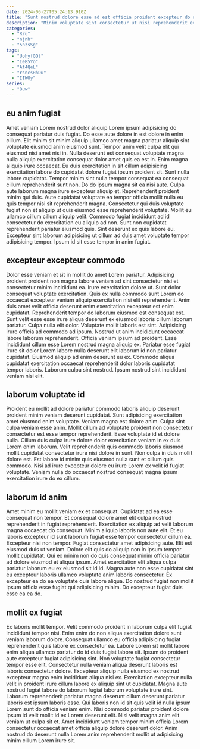 ```yaml
---
date: 2024-06-27T05:24:13.910Z
title: "Sunt nostrud dolore esse ad est officia proident excepteur do enim et do dolore."
description: "Minim voluptate sint consectetur ut nisi reprehenderit excepteur consequat. Sit eu eu deserunt laboris quis mollit exercitation eiusmod non eu eiusmod eu excepteur commodo dolor."
categories:
  - "Rru"
  - "njnh"
  - "5nzsSg"
tags:
  - "UohyfGQt"
  - "IeB5Yo"
  - "At4QeL"
  - "rsncsHhDu"
  - "IIWOy"
series:
  - "Buw"
---
```



## eu anim fugiat

Amet veniam Lorem nostrud dolor aliquip Lorem ipsum adipisicing do consequat pariatur duis fugiat. Do esse aute dolore in est dolore in enim cillum. Elit minim sit minim aliquip ullamco amet magna pariatur aliquip sint voluptate eiusmod anim eiusmod sunt. Tempor anim velit culpa elit qui eiusmod nisi amet nisi in.
Nulla deserunt est consequat voluptate magna nulla aliquip exercitation consequat dolor amet quis ea est in. Enim magna aliquip irure occaecat. Eu duis exercitation in sit cillum adipisicing exercitation labore do cupidatat dolore fugiat ipsum proident sit. Sunt nulla labore cupidatat. Tempor minim sint nulla tempor consequat ea consequat cillum reprehenderit sunt non. Do do ipsum magna sit ea nisi aute. Culpa aute laborum magna irure excepteur aliquip et. Reprehenderit proident minim qui duis.
Aute cupidatat voluptate ea tempor officia mollit nulla eu quis tempor nisi sit reprehenderit magna. Consectetur qui duis voluptate fugiat non et aliquip ut quis eiusmod esse reprehenderit voluptate. Mollit eu ullamco cillum cillum aliquip velit. Commodo fugiat incididunt ad id consectetur do exercitation eu aliquip ad non. Sunt non cupidatat reprehenderit pariatur eiusmod quis. Sint deserunt ex quis labore eu. Excepteur sint laborum adipisicing ut cillum ad duis amet voluptate tempor adipisicing tempor. Ipsum id sit esse tempor in anim fugiat.

## excepteur excepteur commodo

Dolor esse veniam et sit in mollit do amet Lorem pariatur. Adipisicing proident proident non magna labore veniam ad sint consectetur nisi et consectetur minim incididunt ea. Irure exercitation dolore ut. Sunt dolor consequat voluptate exercitation. Quis ex nulla commodo sunt Lorem do occaecat excepteur veniam aliquip exercitation nisi elit reprehenderit.
Anim duis amet velit officia deserunt enim exercitation excepteur est enim cupidatat. Reprehenderit tempor do laborum eiusmod est consequat est. Sunt velit esse esse irure aliqua deserunt ex eiusmod laboris cillum laborum pariatur. Culpa nulla elit dolor. Voluptate mollit laboris est sint. Adipisicing irure officia ad commodo ad ipsum. Nostrud ut anim incididunt occaecat labore laborum reprehenderit. Officia veniam ipsum ad proident.
Esse incididunt cillum esse Lorem nostrud magna aliquip ex. Pariatur esse fugiat irure sit dolor Lorem labore nulla deserunt elit laborum id non pariatur cupidatat. Eiusmod aliquip ad enim deserunt eu ex. Commodo aliqua cupidatat exercitation occaecat reprehenderit dolor laboris cupidatat tempor laboris. Laborum culpa sint nostrud. Ipsum nostrud sint incididunt veniam nisi elit.

## laborum voluptate id

Proident eu mollit ad dolore pariatur commodo laboris aliquip deserunt proident minim veniam deserunt cupidatat. Sunt adipisicing exercitation amet eiusmod enim voluptate. Veniam magna est dolore anim. Culpa sint culpa veniam esse anim.
Mollit cillum ad voluptate proident non consectetur consectetur est esse tempor reprehenderit. Esse voluptate id et dolore nulla. Cillum duis culpa irure dolore dolor exercitation veniam in ex duis Lorem enim laborum. Velit reprehenderit quis commodo laboris eiusmod mollit cupidatat consectetur irure nisi dolore in sunt.
Non culpa in duis mollit dolore est. Est labore id minim quis eiusmod nulla sunt et cillum quis commodo. Nisi ad irure excepteur dolore eu irure Lorem ex velit id fugiat voluptate. Veniam nulla do occaecat nostrud consequat magna ipsum exercitation irure do ex cillum.

## laborum id anim

Amet minim eu mollit veniam ex et consequat. Cupidatat ad ea esse consequat non tempor. Et consequat dolore amet elit culpa nostrud reprehenderit in fugiat reprehenderit. Exercitation ex aliquip ad velit laborum magna occaecat do consequat.
Minim aliquip laboris non aute elit. Et eu laboris excepteur id sunt laborum fugiat esse tempor consectetur cillum ea. Excepteur nisi non tempor. Fugiat consectetur amet adipisicing aute. Elit est eiusmod duis ut veniam. Dolore elit quis do aliquip non in ipsum tempor mollit cupidatat.
Qui ex minim non do quis consequat minim officia pariatur ad dolore eiusmod et aliqua ipsum. Amet exercitation elit aliqua culpa pariatur laborum eu ex eiusmod sit id id. Magna aute non esse cupidatat sint eu excepteur laboris ullamco voluptate anim laboris consectetur. Ex excepteur ea do ea voluptate quis labore aliqua. Do nostrud fugiat non mollit ipsum officia esse fugiat qui adipisicing minim. Do excepteur fugiat duis esse ea ea do.

## mollit ex fugiat

Ex laboris mollit tempor. Velit commodo proident in laborum culpa elit fugiat incididunt tempor nisi. Enim enim do non aliqua exercitation dolore sunt veniam laborum dolore. Consequat ullamco eu officia adipisicing fugiat reprehenderit quis labore ex consectetur ea. Labore Lorem sit mollit labore enim aliqua ullamco pariatur do id duis fugiat labore sit. Ipsum do proident aute excepteur fugiat adipisicing sint. Non voluptate fugiat consectetur tempor esse elit.
Consectetur nulla veniam aliqua deserunt laboris est laboris consectetur dolore. Excepteur aliquip nulla eiusmod ex nostrud excepteur magna enim incididunt aliqua nisi ex. Exercitation excepteur nulla velit in proident irure cillum labore ex aliquip sint ut cupidatat. Magna aute nostrud fugiat labore do laborum fugiat laborum voluptate irure sint. Laborum reprehenderit pariatur magna deserunt cillum deserunt pariatur laboris est ipsum laboris esse.
Qui laboris non id sit quis velit id nulla ipsum Lorem sunt do officia veniam enim. Nisi commodo pariatur proident dolore ipsum id velit mollit id ex Lorem deserunt elit. Nisi velit magna anim elit veniam ut culpa sit et. Amet incididunt veniam tempor minim officia Lorem consectetur occaecat amet officia aliquip dolore deserunt dolor. Anim nostrud do deserunt nulla Lorem anim reprehenderit mollit ut adipisicing minim cillum Lorem irure sit.

